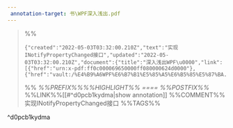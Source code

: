 ```yaml
---
 annotation-target: 书\WPF深入浅出.pdf
---
```


>%%
>```annotation-json
>{"created":"2022-05-03T03:32:00.210Z","text":"实现INotifyPropertyChanged接口","updated":"2022-05-03T03:32:00.210Z","document":{"title":"深入浅出WPF\u0000","link":[{"href":"urn:x-pdf:ff0c000069650000ff080000624d0000"},{"href":"vault:/%E4%B9%A6WPF%E6%B7%B1%E5%85%A5%E6%B5%85%E5%87%BA.pdf"}],"documentFingerprint":"ff0c000069650000ff080000624d0000"},"uri":"vault:/%E4%B9%A6WPF%E6%B7%B1%E5%85%A5%E6%B5%85%E5%87%BA.pdf"}
>```
>%%
>*%%PREFIX%%%%HIGHLIGHT%% ==== %%POSTFIX%%*
>%%LINK%%[[#^d0pcb1kydma|show annotation]]
>%%COMMENT%%
>实现INotifyPropertyChanged接口
>%%TAGS%%
>
^d0pcb1kydma
